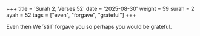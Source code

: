 +++
title = 'Surah 2, Verses 52'
date = '2025-08-30'
weight = 59
surah = 2
ayah = 52
tags = ["even", "forgave", "grateful"]
+++

Even then We ˹still˺ forgave you so perhaps you would be grateful.